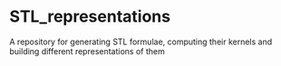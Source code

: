 # STL_representations
A repository for generating STL formulae, computing their kernels and building different representations of them
